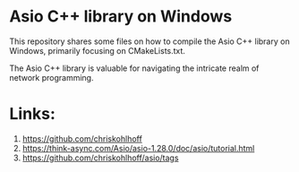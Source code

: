 # Asio C++  library on Windows

This repository shares some files on how to compile the Asio C++ library on Windows, primarily focusing on CMakeLists.txt.

The Asio C++ library is valuable for navigating the intricate realm of network programming.

# Links:
 1. https://github.com/chriskohlhoff 
 2. https://think-async.com/Asio/asio-1.28.0/doc/asio/tutorial.html
 3. https://github.com/chriskohlhoff/asio/tags
